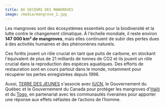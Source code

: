 ```yaml
---
title: AU SECOURS DES MANGROVES
image: /media/mangrove_1.jpg
---
```

Les mangroves sont des écosystèmes essentiels pour la biodiversité et la lutte contre le changement climatique. À l'échelle mondiale, il reste environ **147 000 km² de mangroves**, mais elles continuent de subir des pertes dues à des activités humaines et des phénomènes naturels. 


Ces forêts jouent un rôle crucial en tant que puits de carbone, en stockant l'équivalent de plus de 21 milliards de tonnes de CO2 et ils jouent un rôle crucial dans la reproduction des espèces aquatiques. 
Des efforts de restauration sont en cours partout dans le monde, notamment pour récupérer les pertes enregistrées depuis 1996.


Aussi, [TERRE DES JEUNES](https://beta.terredesjeunes.org/) s'associe avec [IUCN](https://www.bioenergiehaiti.org/sites/bioenergiehaiti.org/files/iucn-beh-report-04-infrastructure-linked-to-restoration_final.pdf), le Gouvernement du Québec et le Gouvernement du Canada pour protéger les mangroves d'[Haïti](https://www.bioenergiehaiti.org/mangroves/) et du [Togo](<"C:\Users\User\OneDrive\Documents\DOSSIER COM TDJ\DOSSIER COM TDJ\togo-projet-mangrove-bet-2025[2].pdf">), en partenariat avec les communautés riveraines pour apporter une réponse aux effets néfastes de l’actions de l’homme.
